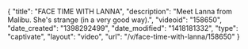 {
    "title": "FACE TIME WITH LANNA",
    "description": "Meet Lanna from Malibu. She's strange (in a very good way).",
    "videoid": "158650",
    "date_created": "1398292499",
    "date_modified": "1418181332",
    "type": "captivate",
    "layout": "video",
    "url": "\/v\/face-time-with-lanna\/158650"
}